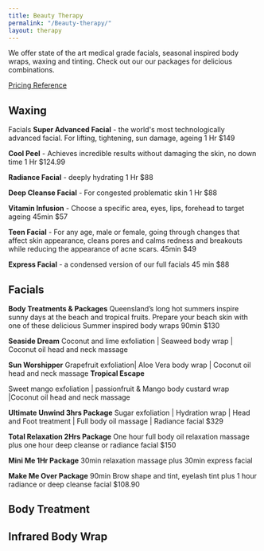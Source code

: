 ```yaml
---
title: Beauty Therapy
permalink: "/Beauty-therapy/"
layout: therapy
---
```


We offer state of the art medical grade facials, seasonal inspired body wraps, waxing and tinting. Check out our our packages for delicious combinations.


<a href="/pricing-reference/">Pricing Reference</a>

<div class='container bg-light my-4 p-4'>
<h2 class='ims-section-title'>Waxing</h2>
<healcode-widget data-type="appointments" data-widget-partner="object" data-widget-id="1f3643648a4" data-widget-version="0"></healcode-widget>
</div>

Facials
**Super Advanced Facial**  - the world's most technologically advanced facial. For lifting, tightening, sun damage, ageing 1 Hr $149



**Cool Peel** - Achieves incredible results without damaging the skin, no down time 1 Hr $124.99


**Radiance Facial** - deeply hydrating 1 Hr $88


**Deep Cleanse Facial** - For congested problematic skin 1 Hr $88


**Vitamin Infusion** - Choose a specific area, eyes, lips, forehead to target ageing 45min $57


**Teen Facial** - For any age, male or female, going through changes that affect skin appearance,  cleans pores and calms redness and breakouts while reducing the appearance of acne scars. 45min $49


**Express Facial** - a condensed version of our full facials 45 min $88

<div class='container bg-light my-4 p-4'>
<h2 class='ims-section-title'>Facials</h2>
<healcode-widget data-type="appointments" data-widget-partner="object" data-widget-id="1f3643448a4" data-widget-version="0"></healcode-widget>
</div>
             
 **Body Treatments & Packages**
Queensland’s long hot summers inspire sunny days at the beach and tropical fruits.  Prepare your beach skin with one of these delicious Summer inspired body wraps 90min $130

**Seaside Dream** 
Coconut and lime exfoliation | Seaweed body wrap | Coconut oil head and neck massage

**Sun Worshipper**
Grapefruit exfoliation| Aloe Vera body wrap | Coconut oil head and neck massage
**Tropical Escape**

Sweet mango exfoliation | passionfruit & Mango body custard wrap |Coconut oil head and neck massage

**Ultimate Unwind 3hrs Package**
Sugar  exfoliation |  Hydration wrap | Head and Foot treatment | Full body oil massage | Radiance facial $329

**Total Relaxation 2Hrs Package** 
One hour full body oil relaxation massage plus one hour deep cleanse or radiance facial $150

**Mini Me 1Hr Package**
30min relaxation massage plus 30min express facial

**Make Me Over Package**
90min Brow shape and tint, eyelash tint plus 1 hour radiance or deep cleanse facial $108.90

<div class='container bg-light my-4 p-4'>
<h2 class='ims-section-title'>Body Treatment</h2>
<healcode-widget data-type="appointments" data-widget-partner="object" data-widget-id="1f3696248a4" data-widget-version="0"></healcode-widget>
</div>

<div class='container bg-light my-4 p-4'>
<h2 class='ims-section-title'>Infrared Body Wrap</h2>
<healcode-widget data-type="appointments" data-widget-partner="object" data-widget-id="1f3788248a4" data-widget-version="0"></healcode-widget>
</div>